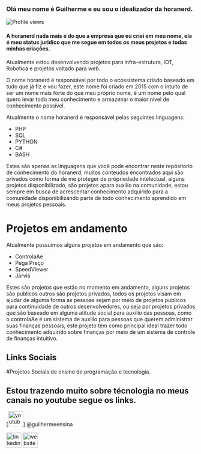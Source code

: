 ### Olá meu nome é Guilherme e eu sou o idealizador da horanerd. 

![Profile views](https://gpvc.arturio.dev/honanerd)  

#### A horanerd nada mais é do que a empresa que eu criei em meu nome, ela é meu status juridíco que me segue em todos os meus projetos e todas minhas criações. 

Atualmente estou desenvolvendo projetos para infra-estrutura, IOT, Robotica e projetos voltado para web. 

O nome horanerd é responsável por todo o ecossistema criado baseado em tudo que já fiz e vou fazer, este nome foi criado em 2015 com o intuíto de ser um nome mais forte do que meu próprio nome, é um nome pelo qual quero levar todo meu conhecimento e armazenar o maior nível de conhecimento possível.

Atualmente o nome horanerd é responsável pelas seguintes linguagens:

* PHP
* SQL
* PYTHON
* C#
* BASH

Estes são apenas as linguagens que você pode encontrar neste repósitorio de conhecimento do horanerd, muitos conteúdos encontrados aqui são privados como forma de me proteger de própriedade intelectual, alguns projetos disponibilizado, são projetos apara auxilío na comunidade, estou sempre em busca de acrescentar conhecimento adquirido para a comunidade disponibilizando parte de todo conhecimento aprendido em meus projetos pessoais.

# Projetos em andamento

Atualmente possuimos alguns projetos em andamento que são:

* ControlaAe
* Pega Preço
* SpeedViewer
* Jarvis

Estes são projetos que estão no momento em andamento, alguns projetos são publicos outros são projetos privados, todos os projetos visam em ajudar de alguma forma as pessoas sejam por meio de projetos publicos para continuidade de outros desenvolvedores, ou seja por projetos privados que são baseado em alguma atitude social para auxilio das pessoas, como o controlaAe é um sistema de auxilio para pessoas que querem administrar suas finanças pessoais, este projeto tem como principal ideal trazer todo conhecimento adquirido sobre finanças por meio de um sistema de controle de finanças intuitivo.


## Links Sociais

#Projetos Sociais de ensino de programação e tecnologia.

## Estou trazendo muito sobre técnologia no meus canais no youtube segue os links.
[<img src='[https://user-images.githubusercontent.com/82728993/120358385-b7743b00-c306-11eb-8aec-c3caef3c43a0.jpg](https://www.youtube.com/channel/UCAdGIV2xWlGnx8zWT-zx7Sg)' alt='youtube' height='40'>] @guilhermeensina

[<img src='https://cdn.jsdelivr.net/npm/simple-icons@3.0.1/icons/linkedin.svg' alt='linkedin' height='40'>](https://www.linkedin.com/in/https://www.linkedin.com/in/guilherme-sousa-308b20125//)  [<img src='https://cdn.jsdelivr.net/npm/simple-icons@3.0.1/icons/icloud.svg' alt='website' height='40'>](controlaae.com.br)  
